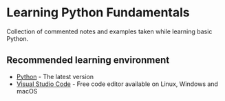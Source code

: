 # Learning Python Fundamentals

Collection of commented notes and examples taken while learning basic Python.


## Recommended learning environment

* [Python](https://www.python.org/) - The latest version
* [Visual Studio Code](https://code.visualstudio.com/) - Free code editor available on Linux, Windows and macOS